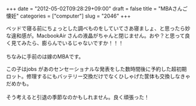 +++
date = "2012-05-02T09:28:29+09:00"
draft = false
title = "MBAさんご懐妊"
categories = ["computer"]
slug = "2046"
+++

<p>
ベッドで寝る前にちょっとした調べものをしていてさあ寝ましょ、と思ったら妙な違和感が。MacbookAir さんの液晶がちゃんと閉じません。おや？と思って良く見てみたら、膨らんでいるじゃないですか！！！<br />
<br />
ちなみに手前のは嫁のMBAです。<br />

この子はjobs があのセンセーショナルな発表をした数時間後に予約した超初期ロット。修理するにもバッテリー交換だけでなくひしゃげた筐体も交換しなきゃだめかも。<br />
<br />
そう考えると引退の季節なのかもしれません。良く頑張った！
</p>

